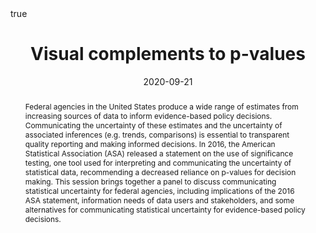 ---
abstract: "Federal agencies in the United States produce a wide range of estimates from increasing sources of data to inform evidence-based policy decisions.  Communicating the uncertainty of these estimates and the uncertainty of associated inferences (e.g. trends, comparisons) is essential to transparent quality reporting and making informed decisions. In 2016, the American Statistical Association (ASA) released a statement on the use of significance testing, one tool used for interpreting and communicating the uncertainty of statistical data, recommending a decreased reliance on p-values for decision making. This session brings together a panel to discuss communicating statistical uncertainty for federal agencies, including implications of the 2016 ASA statement, information needs of data users and stakeholders, and some alternatives for communicating statistical uncertainty for evidence-based policy decisions."
all_day: true
authors: []
date: "2020-09-21"
event: Federal Committee on Statistical Methodology Research & Policy Converence
event_url: https://www.fcsm2020.org/
featured: false
math: true
image:
  caption: 'Image credit: [Allison Horst](https://github.com/allisonhorst/stats-illustrations)'
summary: Talk given as part of a panel on commmunicating fitness for use.
tags: [conferences]
title: "Visual complements to p-values"
links:
- icon: desktop
  icon_pack: fas
  name: Slides
  url: https://sctyner.github.io/talks/Conferences/fcsm20/
- icon: code 
  icon_pack: fas
  name: Code
  url: https://github.com/sctyner/talks/tree/master/Conferences/fcsm20
---